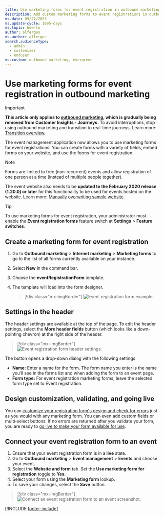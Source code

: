 ```yaml
---
title: Use marketing forms for event registration in outbound marketing
description: Add custom marketing forms to event registrations in outbound marketing.
ms.date: 09/22/2023
ms.update-cycle: 1095-days
ms.topic: how-to
author: alfergus
ms.author: alfergus
search.audienceType: 
  - admin
  - customizer
  - enduser
ms.custom: outbound-marketing, evergreen
---
```


# Use marketing forms for event registration in outbound marketing

> [!IMPORTANT]
> **This article only applies to [outbound marketing](user-guide.md), which is gradually being removed from Customer Insights - Journeys.** To avoid interruptions, stop using outbound marketing and transition to real-time journeys. Learn more: [Transition overview](transition-overview.md).

The event management application now allows you to use marketing forms for event registrations. You can create forms with a variety of fields, embed forms on your website, and use the forms for event registration.

> [!NOTE]
> Forms are limited to free (non-recurrent) events and allow registration of one person at a time (instead of multiple people together).
>
> The event website also needs to be **updated to the February 2020 release (1.20.0) or later** for this functionality to be used for events hosted on the website. Learn more:  [Manually overwriting sample website](./developer/manually-overwriting-sample-website.md).

> [!TIP]
> To use marketing forms for event registration, your administrator must enable the **Event registration forms** feature switch at **Settings** > **Feature switches**.

## Create a marketing form for event registration

1. Go to **Outbound marketing** > **Internet marketing** > **Marketing forms** to go to the list of all forms currently available on your instance.
2. Select **New** in the command bar.
3. Choose the **eventRegistrationForm** template.
4. The template will load into the form designer.

    > [!div class="mx-imgBorder"]
    > ![Event registration form example.](media/event-forms-demo2.png)

## Settings in the header

The header settings are available at the top of the page. To edit the header settings, select the **More header fields** button (which looks like a down-pointing chevron) at the right side of the header. 

> [!div class="mx-imgBorder"]
> ![Event registration form header settings.](media/event-forms-header.png)

The button opens a drop-down dialog with the following settings:

- **Name:** Enter a name for the form. The form name you enter is the name you'll see in the forms list and when adding the form to an event page.
- **Form type:** For event registration marketing forms, leave the selected form type set to Event registration.

## Design customization, validating, and going live

You can [customize your registration form's design and check for errors](marketing-forms.md#design-and-validate-your-form-content) just as you would with any marketing form. You can even add custom fields or multi-select buttons. If no errors are returned after you validate your form, you are ready to [go live to make your form available for use](marketing-forms.md#go-live-to-make-your-marketing-form-available-for-use).

## Connect your event registration form to an event

1. Ensure that your event registration form is in a **live** state.
1. Go to **Outbound marketing** > **Event management** > **Events** and choose your event.
1. Select the **Website and form** tab. Set the **Use marketing form for registration** toggle to **Yes**.
1. Select your form using the **Marketing form** lookup.
1. To save your changes, select the **Save** button.

> [!div class="mx-imgBorder"]
> ![Connect an event registration form to an event screenshot.](media/event-forms-connect.png)

[!INCLUDE [footer-include](./includes/footer-banner.md)]
